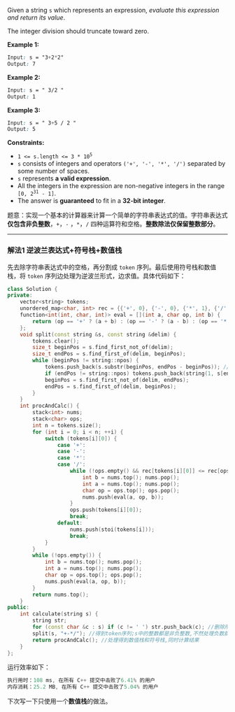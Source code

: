  
<p>Given a string <code>s</code> which represents an expression, <em>evaluate this expression and return its value</em>.&nbsp;</p>

<p>The integer division should truncate toward zero.</p>

<p><strong>Example 1:</strong></p>

```css
Input: s = "3+2*2"
Output: 7
```

</pre><p><strong>Example 2:</strong></p>

```css
Input: s = " 3/2 "
Output: 1
```

</pre><p><strong>Example 3:</strong></p>

```css
Input: s = " 3+5 / 2 "
Output: 5
```

<p><strong>Constraints:</strong></p>

<ul>
	<li><code>1 &lt;= s.length &lt;= 3 * 10<sup>5</sup></code></li>
	<li><code>s</code> consists of integers and operators <code>('+', '-', '*', '/')</code> separated by some number of spaces.</li>
	<li><code>s</code> represents <strong>a valid expression</strong>.</li>
	<li>All the integers in the expression are non-negative integers in the range <code>[0, 2<sup>31</sup> - 1]</code>.</li>
	<li>The answer is <strong>guaranteed</strong> to fit in a <strong>32-bit integer</strong>.</li>
</ul>


题意：实现一个基本的计算器来计算一个简单的字符串表达式的值。字符串表达式**仅包含非负整数**，`+`，`-` ，`*`，`/` 四种运算符和空格。**整数除法仅保留整数部分**。


---
### 解法1 逆波兰表达式+符号栈+数值栈
先去除字符串表达式中的空格，再分割成 `token` 序列。最后使用符号栈和数值栈，将 `token` 序列边处理为逆波兰形式，边求值。具体代码如下：
```cpp
class Solution {
private:
    vector<string> tokens;
    unordered_map<char, int> rec = {{'+', 0}, {'-', 0}, {'*', 1}, {'/', 1}};
    function<int(int, char, int)> eval = [](int a, char op, int b) {
        return (op == '+' ? (a + b) : (op == '-' ? (a - b) : (op == '*' ? (a * b) : (a / b))));
    };
    void split(const string &s, const string &delim) {
        tokens.clear();
        size_t beginPos = s.find_first_not_of(delim);
        size_t endPos = s.find_first_of(delim, beginPos);
        while (beginPos != string::npos) {
            tokens.push_back(s.substr(beginPos, endPos - beginPos)); //分割词序列
            if (endPos != string::npos) tokens.push_back(string(1, s[endPos])); //运算符号
            beginPos = s.find_first_not_of(delim, endPos);
            endPos = s.find_first_of(delim, beginPos);
        }
    }
    int procAndCalc() {    
        stack<int> nums;
        stack<char> ops;
        int n = tokens.size();
        for (int i = 0; i < n; ++i) {
            switch (tokens[i][0]) {
                case '+': 
                case '-':
                case '*':
                case '/': 
                    while (!ops.empty() && rec[tokens[i][0]] <= rec[ops.top()]) { //优先级更低,计算高优先级的运算符
                        int b = nums.top(); nums.pop();
                        int a = nums.top(); nums.pop();
                        char op = ops.top(); ops.pop();
                        nums.push(eval(a, op, b));
                    }
                    ops.push(tokens[i][0]);
                    break;
                default: 
                    nums.push(stoi(tokens[i])); 
                    break;
            }
        }
        while (!ops.empty()) {
            int b = nums.top(); nums.pop();
            int a = nums.top(); nums.pop();
            char op = ops.top(); ops.pop();
            nums.push(eval(a, op, b));     
        }
        return nums.top();
    }
public:
    int calculate(string s) { 
        string str;
        for (const char &c : s) if (c != ' ') str.push_back(c); //删除所有空格
        split(s, "+-*/"); //得到token序列;s中的整数都是非负整数,不然处理负数就很麻烦,不如直接扫描字符串
        return procAndCalc(); //处理得到数值栈和符号栈,同时计算结果
    }
};
```
运行效率如下：
```cpp
执行用时：108 ms, 在所有 C++ 提交中击败了6.41% 的用户
内存消耗：25.2 MB, 在所有 C++ 提交中击败了5.04% 的用户
```
下次写一下只使用一个**数值栈**的做法。

